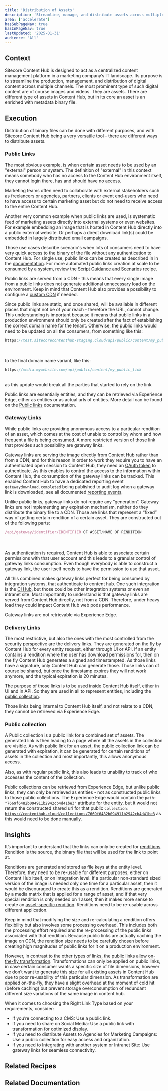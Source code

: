 ```yaml
---
title: 'Distribution of Assets'
description: 'Streamline, manage, and distribute assets across multiple channels'
area: ['accelerate']
hasSubPageNav: true
hasInPageNav: true
lastUpdated: '2025-01-31'
audience: "All"
---
```


## Context
Sitecore Content Hub is designed to act as a centralized content management platform in a marketing company’s IT landscape. Its purpose is to streamline the production, management, and distribution of digital content across multiple channels. The most prominent type of such digital content are of course images and videos. They are assets. There are different type of assets in Content Hub, but in its core an asset is an enriched with metadata binary file.

## Execution
Distribution of binary files can be done with different purposes, and with Sitecore Content Hub being a very versatile tool - there are different ways to distribute assets.

### Public Links
The most obvious example, is when certain asset needs to be used by an "external" person or system. The definition of "external" in this context means somebody who has no access to the Content Hub environment itself, they cannot login there, has and should have no access. 

Marketing teams often need to collaborate with external stakeholders such as freelancers or agencies, partners, clients or event end-users who need to have access to certain marketing asset but do not need to receive access to the entire Content Hub.

Another very common example when public links are used, is systematic feed of marketing assets directly into external systems or even websites. For example embedding an image that is hosted in Content Hub directly into a public external website. Or perhaps a direct download link(s) could be embedded in largely distributed email campaigns.

Those use cases describe scenario's when lots of consumers need to have very quick access to the binary of the file without any authentication to Content Hub. For single use, public links can be created as described in in the [documentation](https://doc.sitecore.com/ch/en/users/content-hub/create-public-links.html). For more automated public links creation at scale to be consumed by a system, review the [Script Guidance and Scenarios](/learn/accelerate/content-hub/implementation/custom-logic/scripting-guidance-and-scenarios) recipe.

Public links are served from a CDN  - this means that every single image from a public links does not generate additional unnecessary load on the environment. Keep in mind that Content Hub also provides a possibility to configure a [custom CDN](https://doc.sitecore.com/ch/en/users/content-hub/set-up-a-custom-cdn.html) if needed.

Since public links are static, and once shared, will be available in different places that might not be of your reach - therefore the URL, cannot change. This understanding is important because it means that public links in a production environment should only be created after the fact of establishing the correct domain name for the tenant. Otherwise, the public links would need to be updated on all the consumers, from something like this:

```typescript
https://test.sitecorecontenthub-staging.cloud/api/public/content/my_public_link
```
<br/><br/>
to the final domain name variant, like this:
```typescript
https://media.mywebsite.com/api/public/content/my_public_link
```
<br/>as this update would break all the parties that started to rely on the link.

Public links are essentially entities, and they can be retrieved via Experience Edge, either as entities or as actual urls of entities. More detail can be found on the [Public links](https://doc.sitecore.com/ch/en/developers/cloud-dev/public-links.html) documentation.

### Gateway Links
While public links are providing anonymous access to a particular rendition of an asset, which comes at the cost of unable to control by whom and how frequent a file is being consumed. A more restricted version of those link that provides such possibility are gateway links.

Gateway links are serving the image directly from Content Hub rather than from a CDN, and for this reason in order to work they require you to have an authenticated open session to Content Hub, they need an [OAuth token](https://doc.sitecore.com/ch/en/users/content-hub/create-an-oauth-client.html) to authenticate. As this enables to control the access to the information within Content Hub, the consumption of the gateway links can be tracked. This enabled Content Hub to have a dedicated reporting event <code>gatewaydownload.completed</code> being published to audit log when a gateway link is downloaded, see all documented [reporting events](https://doc.sitecore.com/ch/en/users/content-hub/reporting-events.html). 

Unlike public links, gateway links do not require any “generation“. Gateway links ere not implementing any expiration mechanism, neither do they distribute the binary file to a CDN. Those are links that represent a “fixed” way of getting certain rendition of a certain asset. They are constructed out of the following parts:

```typescript
/api/gateway/identifier/IDENTIFIER OF ASSET/NAME OF RENDITION
```
<br/><br/>
As authentication is required, Content Hub is able to associate certain permissions with that user account and this leads to a granular control of gateway links consumption. Even though everybody is able to construct a gateway link, the user itself needs to have the permission to use that asset.

All this combined makes gateway links perfect for being consumed by integration systems, that authenticate to content hub. One such integration is the [CI Hub](https://doc.sitecore.com/ch/en/users/content-hub/sitecore-content-hub-digital-apps-connector.html), but those could be other integration systems or even an intranet site. Most importantly to understand is that gateway links are served from Content Hub directly, not from a CDN. Therefore, under heavy load they could impact Content Hub web pods performance. 

Gateway links are not retrievable via Experience Edge.

### Delivery Links
The most restrictive, but also the ones with the most controlled from the security perspective are the delivery links. They are generated on the fly by Content Hub for every entity request, either through UI or API. If an entity contains a rendition where the user has download permissions for, then on the fly Content Hub generates a signed and timestampted. As those links have a signature, only Content Hub can generate those. Those links can of course be shared, but once the timestamp expires they will not work anymore, and the typical expiration is 20 minutes.

The purpose of those links is to be used inside Content Hub itself, either in UI and in API. So they are used in all to represent entities, including the [public collection](https://doc.sitecore.com/ch/en/developers/cloud-dev/public-collection-links.html).

Those links being internal to Content Hub itself, and not relate to a CDN, they cannot be retrieved via Experience Edge.

### Public collection
A Public collection is a public link for a combined set of assets. The generated link is then leading to a page where all the assets in the collection are visible. As with public link for an asset, the public collection link can be generated with expiration, it can be generated for certain renditions of assets in the collection and most importantly, this allows anonymous access. 

Also, as with regular public link, this also leads to unability to track of who accesses the content of the collection. 

Public collections can be retrieved from Experience Edge, but unlike public links, they can only be retrieved as entities - not as constructed public links to those public collections. The Experience Edge would contain the <code>path: "7669f6482b094911b2942cb4d41be3"</code> attribute for the entity, but it would not return the constructed shared url for that public <code>collection: https://contenthub.cloud/collections/7669f6482b094911b2942cb4d41be3</code> as this would need to be done manually.

## Insights

It’s important to understand that the links can only be created for [renditions](https://doc.sitecore.com/ch/en/users/content-hub/default-renditions.html). Rendition is the source, the binary file that will be used for the link to point at.

Renditions are generated and stored as file keys at the entity level. Therefore, they need to be re-usable for different purposes, either on Content Hub itself, or on integration level. If a particular non-standard sized version of the image is needed only one time for a particular asset, then it would be discouraged to create this as a rendition. Renditions are generated by a media matrix that is applied for a range of asset, and if that very special rendition is only needed on 1 asset, then it makes more sense to create an [asset-specific rendition](https://doc.sitecore.com/ch/en/users/35/content-hub/content-user-manual--asset-specific-renditions.html). Renditions need to be re-usable across different application. 

Keep in mind that modifying the size and re-calculating a rendition offers flexibility but also involves some processing overhead. This includes both the processing effort required and the re-processing of the public links associated with that rendition. Because public links are actually caching the image on CDN, the rendition size needs to be carefully chosen before creating high magnitudes of public links for it on a production environment. 

However, in contrast to the other types of links, the public links allow [on-the-fly transformation](https://doc.sitecore.com/ch/en/users/content-hub/add-or-edit-transformations.html). Transformations can only be applied on public links, in case certain consumer wants a specific size of file dimensions, however we don’t want to generate this size for all existing assets in Content Hub due to poor re-usability of this particular dimension. As transformation are applied on-the-fly, they have a slight overhead at the moment of cold hit (before caching) but prevent storage overconsumption of redundant different size variations of the same image in content hub.

When it comes to choosing the Right Link Type based on  your requirements, consider:
<ul>
  <li>If you’re connecting to a CMS: Use a public link.</li>
  <li>If you need to share on Social Media: Use a public link with transformation for optimized display.</li>
  <li>If you need to distribute Assets to Agencies for Marketing Campaigns: Use a public collection for easy access and organization.</li>
  <li>If you need to Integrating with another system or Intranet Site: Use gateway links for seamless connectivity.</li>
</ul>

## Related Recipes

<Row columns={2}>
  <Link title="Scripts Guidance and Scenarios" link="/learn/accelerate/content-hub/implementation/custom-logic/scripting-guidance-and-scenarios" />
    <Link title="Functional Security" link="/learn/accelerate/content-hub/implementation/functional-security" />
</Row>

## Related Documentation

<Row columns={2}>
  <Link title="Create public links" link="https://doc.sitecore.com/ch/en/users/content-hub/create-public-links.html" />
  <Link title="Public links APIs" link="https://doc.sitecore.com/ch/en/developers/cloud-dev/public-links.html" />
  <Link title="Delivery and gateway links" link="https://doc.sitecore.com/ch/en/users/content-hub/delivery-and-gateway-links.html" />
  <Link title="Reporting events" link="https://doc.sitecore.com/ch/en/users/content-hub/reporting-events.html"/>
  <Link title="Public collection links" link="https://doc.sitecore.com/ch/en/developers/cloud-dev/public-collection-links.html" />
  <Link title="Renditions" link="https://doc.sitecore.com/ch/en/users/content-hub/default-renditions.html" />
</Row>


